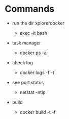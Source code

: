 # Commands

* run the dir xplorerdocker
  * exec -it <imageName> bash

* task manager
  * docker ps -a

* check log
  * docker logs -f -t <imageName>

* see port status
  * netstat -ntlp

* build
  * docker build -t <imageTag> -f <Dockerfile> <Path>
